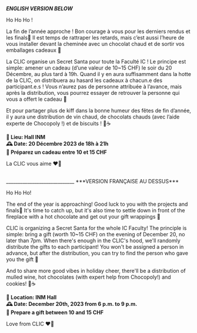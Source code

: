 
***ENGLISH VERSION BELOW***

Ho Ho Ho !

La fin de l’année approche ! Bon courage à vous pour les derniers rendus et les finals💙 Il est temps de rattraper les retards, mais c’est aussi l’heure de vous installer devant la cheminée avec un chocolat chaud et de sortir vos emballages cadeaux 🎁

La CLIC organise un Secret Santa pour toute la Faculté IC ! Le principe est simple: amener un cadeau (d’une valeur de 10~15 CHF) le soir du 20 Décembre, au plus tard à 19h. Quand il y en aura suffisamment dans la hotte de la CLIC, on distribuera au hasard les cadeaux à chacun.e des participant.e.s ! Vous n’aurez pas de personne attribuée à l’avance, mais après la distribution, vous pourrez essayer de retrouver la personne qui vous a offert le cadeau 🎀

Et pour partager plus de kiff dans la bonne humeur des fêtes de fin d’année, il y aura une distribution de vin chaud, de chocolats chauds (avec l’aide experte de Chocopoly !) et de biscuits ! 🍪☕


**📍 Lieu: Hall INM** <br>
**🕰️ Date: 20 Décembre 2023 de 18h à 21h** <br>
**🎁 Préparez un cadeau entre 10 et 15 CHF**<br>

La CLIC vous aime ❤️💙

<br>
_____________________________
***VERSION FRANÇAISE AU DESSUS***

Ho Ho Ho!

The end of the year is approaching! Good luck to you with the projects and finals💙 It's time to catch up, but it's also time to settle down in front of the fireplace with a hot chocolate and get out your gift wrappings 🎁

CLIC is organizing a Secret Santa for the whole IC Faculty! The principle is simple: bring a gift (worth 10~15 CHF) on the evening of December 20, no later than 7pm. When there's enough in the CLIC's hood, we'll randomly distribute the gifts to each participant! You won't be assigned a person in advance, but after the distribution, you can try to find the person who gave you the gift 🎀

And to share more good vibes in holiday cheer, there'll be a distribution of mulled wine, hot chocolates (with expert help from Chocopoly!) and cookies! 🍪☕

**📍 Location: INM Hall** <br>
**🕰️ Date: December 20th, 2023 from 6 p.m. to 9 p.m.** <br>
**🎁 Prepare a gift between 10 and 15 CHF**<br>

Love from CLIC ❤️💙
